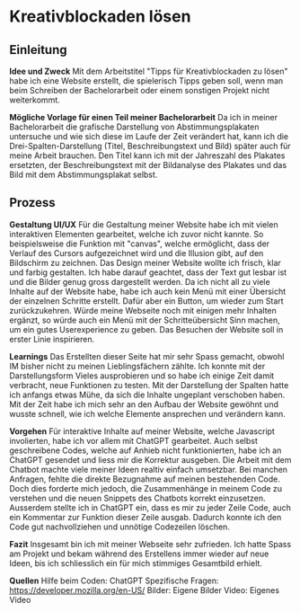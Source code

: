 # Kreativblockaden lösen

## Einleitung

**Idee und Zweck**
Mit dem Arbeitstitel "Tipps für Kreativblockaden zu lösen" habe ich eine Website erstellt, die spielerisch Tipps geben soll, wenn man beim Schreiben der Bachelorarbeit oder einem sonstigen Projekt nicht weiterkommt.

**Mögliche Vorlage für einen Teil meiner Bachelorarbeit**
Da ich in meiner Bachelorarbeit die grafische Darstellung von Abstimmungsplakaten untersuche und wie sich diese im Laufe der Zeit verändert hat, kann ich die Drei-Spalten-Darstellung (Titel, Beschreibungstext und Bild) später auch für meine Arbeit brauchen. 
Den Titel kann ich mit der Jahreszahl des Plakates ersetzten, der Beschreibungstext mit der Bildanalyse des Plakates und das Bild mit dem Abstimmungsplakat selbst.

## Prozess

**Gestaltung UI/UX**
Für die Gestaltung meiner Website habe ich mit vielen interaktiven Elementen gearbeitet, welche ich zuvor nicht kannte. So beispielsweise die Funktion mit "canvas", welche ermöglicht, dass der Verlauf des Cursors aufgezeichnet wird und die Illusion gibt, auf den Bildschirm zu zeichnen. Das Design meiner Website wollte ich frisch, klar und farbig gestalten. Ich habe darauf geachtet, dass der Text gut lesbar ist und die Bilder genug gross dargestellt werden. Da ich nicht all zu viele Inhalte auf der Website habe, habe ich auch kein Menü mit einer Übersicht der einzelnen Schritte erstellt. Dafür aber ein Button, um wieder zum Start zurückzukehren. Würde meine Webseite noch mit einigen mehr Inhalten ergänzt, so würde auch ein Menü mit der Schritteübersicht Sinn machen, um ein gutes Userexperience zu geben. Das Besuchen der Website soll in erster Linie inspirieren.


**Learnings**
Das Erstellten dieser Seite hat mir sehr Spass gemacht, obwohl IM bisher nicht zu meinen Lieblingsfächern zählte. Ich konnte mit der Darstellungsform Vieles ausprobieren und so habe ich einige Zeit damit verbracht, neue Funktionen zu testen. Mit der Darstellung der Spalten hatte ich anfangs etwas Mühe, da sich die Inhalte ungeplant verschoben haben. Mit der Zeit habe ich mich sehr an den Aufbau der Website gewöhnt und wusste schnell, wie ich welche Elemente ansprechen und verändern kann.

**Vorgehen**
Für interaktive Inhalte auf meiner Website, welche Javascript involierten, habe ich vor allem mit ChatGPT gearbeitet. Auch selbst geschreibene Codes, welche auf Anhieb nicht funktionierten, habe ich an ChatGPT gesendet und liess mir die Korrektur ausgeben. Die Arbeit mit dem Chatbot machte viele meiner Ideen realtiv einfach umsetzbar. Bei manchen Anfragen, fehlte die direkte Bezugnahme auf meinen bestehenden Code. Doch dies forderte mich jedoch, die Zusammenhänge in meinem Code zu verstehen und die neuen Snippets des Chatbots korrekt einzusetzen. Ausserdem stellte ich in ChatGPT ein, dass es mir zu jeder Zeile Code, auch ein Kommentar zur Funktion dieser Zeile ausgab. Dadurch konnte ich den Code gut nachvollziehen und unnötige Codezeilen löschen. 

**Fazit**
Insgesamt bin ich mit meiner Webseite sehr zufrieden. Ich hatte Spass am Projekt und bekam während des Erstellens immer wieder auf neue Ideen, bis ich schliesslich ein für mich stimmiges Gesamtbild erhielt.

**Quellen**
Hilfe beim Coden: ChatGPT
Spezifische Fragen: https://developer.mozilla.org/en-US/
Bilder: Eigene Bilder
Video: Eigenes Video